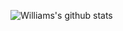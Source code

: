 ![Williams's github stats](https://github-readme-stats.vercel.app/api?username=WilliamTuominiemi&theme=slateorange&show_icons=true)

